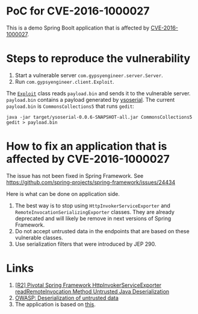 # PoC for CVE-2016-1000027

This is a demo Spring Boolt application that is affected by [CVE-2016-1000027](https://nvd.nist.gov/vuln/detail/CVE-2016-1000027).

# Steps to reproduce the vulnerability

1. Start a vulnerable server `com.gypsyengineer.server.Server`.
2. Run `com.gypsyengineer.client.Exploit`.

The [`Exploit`](client/src/main/java/com/gypsyengineer/client/Exploit.java) class reads `payload.bin` and sends it to the vulnerable server.
`payload.bin` contains a payload generated by [ysoserial](https://github.com/frohoff/ysoserial).
The current `payload.bin` is `CommonsCollections5` that runs `gedit`:

```
java -jar target/ysoserial-0.0.6-SNAPSHOT-all.jar CommonsCollections5 gedit > payload.bin
```

# How to fix an application that is affected by CVE-2016-1000027

The issue has not been fixed in Spring Framework. See https://github.com/spring-projects/spring-framework/issues/24434

Here is what can be done on application side.

1. The best way is to stop using `HttpInvokerServiceExporter` and `RemoteInvocationSerializingExporter` classes.
   They are already deprecated and will likely be remove in next versions of Spring Framework.
2. Do not accept untrusted data in the endpoints that are based on these vulnerable classes.
3. Use serialization filters that were introduced by JEP 290.

# Links

1.  [[R2] Pivotal Spring Framework HttpInvokerServiceExporter readRemoteInvocation Method Untrusted Java Deserialization](https://www.tenable.com/security/research/tra-2016-20)
1.  [OWASP: Deserialization of untrusted data](https://owasp.org/www-community/vulnerabilities/Deserialization_of_untrusted_data)
1.  The application is based on [this](https://github.com/eugenp/tutorials/tree/master/spring-remoting/remoting-http).
